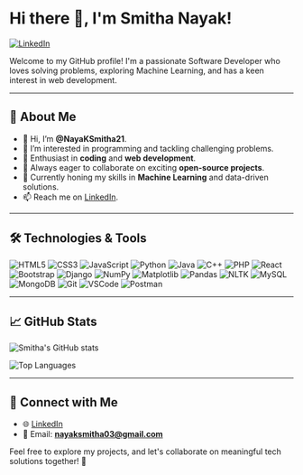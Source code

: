 # Hi there 👋, I'm Smitha Nayak!

[![LinkedIn](https://img.shields.io/badge/LinkedIn-Connect-blue)](https://www.linkedin.com/in/smitha-n-11a232221)

Welcome to my GitHub profile! I'm a passionate Software Developer who loves solving problems, exploring Machine Learning, and has a keen interest in web development.

---

## 🌟 About Me



- 👋 Hi, I’m **@NayaKSmitha21**.
- 👀 I’m interested in programming and tackling challenging problems.
- 🌱 Enthusiast in **coding** and **web development**.
- 💞️ Always eager to collaborate on exciting **open-source projects**.
- 🤖 Currently honing my skills in **Machine Learning** and data-driven solutions.
- 📫 Reach me on [LinkedIn](https://www.linkedin.com/in/smitha-n-11a232221).

---

## 🛠️ Technologies & Tools
<p align="left">
  <!-- Languages -->
  <img src="https://img.shields.io/badge/HTML5-E34F26?style=for-the-badge&logo=html5&logoColor=white" alt="HTML5" />
  <img src="https://img.shields.io/badge/CSS3-1572B6?style=for-the-badge&logo=css3&logoColor=white" alt="CSS3" />
  <img src="https://img.shields.io/badge/JavaScript-323330?style=for-the-badge&logo=javascript&logoColor=F7DF1E" alt="JavaScript" />
  <img src="https://img.shields.io/badge/Python-3670A0?style=for-the-badge&logo=python&logoColor=ffdd54" alt="Python" />
  <img src="https://img.shields.io/badge/Java-ED8B00?style=for-the-badge&logo=java&logoColor=white" alt="Java" />
  <img src="https://img.shields.io/badge/C++-00599C?style=for-the-badge&logo=cplusplus&logoColor=white" alt="C++" />
  <img src="https://img.shields.io/badge/PHP-777BB4?style=for-the-badge&logo=php&logoColor=white" alt="PHP" />

  <!-- Frameworks & Libraries -->
  <img src="https://img.shields.io/badge/React-20232A?style=for-the-badge&logo=react&logoColor=61DAFB" alt="React" />
  <img src="https://img.shields.io/badge/Bootstrap-7952B3?style=for-the-badge&logo=bootstrap&logoColor=white" alt="Bootstrap" />
  <img src="https://img.shields.io/badge/Django-092E20?style=for-the-badge&logo=django&logoColor=white" alt="Django" />
  <img src="https://img.shields.io/badge/NumPy-013243?style=for-the-badge&logo=numpy&logoColor=white" alt="NumPy" />
  <img src="https://img.shields.io/badge/Matplotlib-3776AB?style=for-the-badge&logo=python&logoColor=white" alt="Matplotlib" />
  <img src="https://img.shields.io/badge/Pandas-150458?style=for-the-badge&logo=pandas&logoColor=white" alt="Pandas" />
  <img src="https://img.shields.io/badge/NLTK-3A9BCD?style=for-the-badge&logo=python&logoColor=white" alt="NLTK" />

  <!-- Databases -->
  <img src="https://img.shields.io/badge/MySQL-4479A1?style=for-the-badge&logo=mysql&logoColor=white" alt="MySQL" />
  <img src="https://img.shields.io/badge/MongoDB-4EA94B?style=for-the-badge&logo=mongodb&logoColor=white" alt="MongoDB" />

  <!-- Tools -->
  <img src="https://img.shields.io/badge/Git-F05032?style=for-the-badge&logo=git&logoColor=white" alt="Git" />
  <img src="https://img.shields.io/badge/VSCode-0078D4?style=for-the-badge&logo=visualstudiocode&logoColor=white" alt="VSCode" />
  <img src="https://img.shields.io/badge/Postman-FF6C37?style=for-the-badge&logo=postman&logoColor=white" alt="Postman" />
</p>


---

## 📈 GitHub Stats
![Smitha's GitHub stats](https://github-readme-stats.vercel.app/api?username=NayaKSmitha21&show_icons=true&theme=radical)

![Top Languages](https://github-readme-stats.vercel.app/api/top-langs/?username=NayaKSmitha21&layout=compact&theme=radical)

---

## 🤝 Connect with Me
- 🌐 [LinkedIn](https://www.linkedin.com/in/smitha-n-11a232221)
- 📧 Email: **nayaksmitha03@gmail.com**

Feel free to explore my projects, and let's collaborate on meaningful tech solutions together! 🚀
